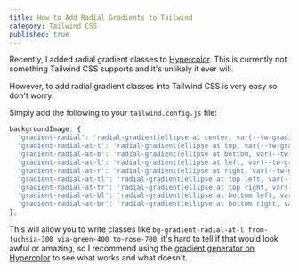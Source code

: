 ```yaml
---
title: How to Add Radial Gradients to Tailwind
category: Tailwind CSS
published: true
---
```


Recently, I added radial gradient classes to [Hypercolor](https://hypercolor.dev/). This is currently not something Tailwind CSS supports and it's unlikely it ever will.

However, to add radial gradient classes into Tailwind CSS is very easy so don't worry.

Simply add the following to your `tailwind.config.js` file:

```js
backgroundImage: {
  'gradient-radial': 'radial-gradient(ellipse at center, var(--tw-gradient-stops))',
  'gradient-radial-at-t': 'radial-gradient(ellipse at top, var(--tw-gradient-stops))',
  'gradient-radial-at-b': 'radial-gradient(ellipse at bottom, var(--tw-gradient-stops))',
  'gradient-radial-at-l': 'radial-gradient(ellipse at left, var(--tw-gradient-stops))',
  'gradient-radial-at-r': 'radial-gradient(ellipse at right, var(--tw-gradient-stops))',
  'gradient-radial-at-tl': 'radial-gradient(ellipse at top left, var(--tw-gradient-stops))',
  'gradient-radial-at-tr': 'radial-gradient(ellipse at top right, var(--tw-gradient-stops))',
  'gradient-radial-at-bl': 'radial-gradient(ellipse at bottom left, var(--tw-gradient-stops))',
  'gradient-radial-at-br': 'radial-gradient(ellipse at bottom right, var(--tw-gradient-stops))',
},
```

This will allow you to write classes like `bg-gradient-radial-at-l from-fuchsia-300 via-green-400 to-rose-700`, it's hard to tell if that would look awful or amazing, so I recommend using the [gradient generator on Hypercolor](https://hypercolor.dev/generator) to see what works and what doesn't.